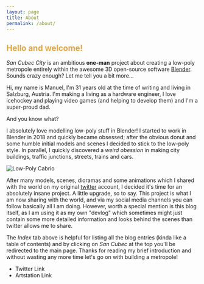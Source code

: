 ```yaml
---
layout: page
title: About
permalink: /about/
---
```


## <span style = "color:#e1a846"> Hello and welcome! </span>

_San Cubec City_ is an ambitious **one-man** project about creating a low-poly metropole entirely within the awesome 3D open-source software [Blender][id1]. Sounds crazy enough? Let me tell you a bit more...

Hi, my name is Manuel, I'm 31 years old at the time of writing and living in Salzburg, Austria. I'm making a living as a hardware engineer, I love icehockey and playing video games (and helping to develop them) and I'm a super-proud dad.

And you know what?

I absolutely love modelling low-poly stuff in Blender!
I started to work in Blender in 2018 and quickly became obsessed; after the obvious donut and some humble initial models and scenes I decided to stick to the low-poly style. In parallel, I quickly discovered a _weird obession_ in making city buildings, traffic junctions, streets, trains and cars.

![Low-Poly Cabrio](https://msantner.github.io/san_cubec_blog/assets/images/about/cabrio.png "Low-Poly Cabrio") 

After many models, scenes, dioramas and some animations which I shared with the world on my original [twitter][id2] account, I decided it's time for an absolutely insane project. A little upgrade, so to say. This project is what I am now sharing with the world, and via my social media channels you can follow basically all I am doing. However, worth a special mention is this blog itself, as I am using it as my own "devlog" which sometimes might just contain some more detailed information and looks behind the scenes than twitter allows me to share.

The _Index_ tab above is helpful for listing all the blog entries (kinda like a table of contents) and by clicking on _San Cubec_ at the top you'll be redirected to the main page. Thanks for reading my brief introduction and without wasting any more time let's go on with building a metropole!

- Twitter Link
- Artstation Link


[id1]: https://www.blender.org/
[id2]: https://twitter.com/polylabs1